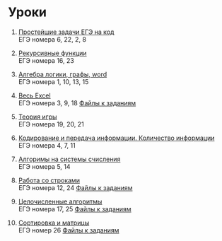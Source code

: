 # Уроки

1. [Простейшие задачи ЕГЭ на код](https://github.com/inf-ege/2022/blob/master/01/lesson.ipynb) <br>
    ЕГЭ номера 6, 22, 2, 8

2. [Рекурсивные функции](https://github.com/inf-ege/2022/blob/master/02/lesson.ipynb) <br>
    ЕГЭ номера 16, 23

3. [Алгебра логики, графы, word](https://github.com/inf-ege/2022/blob/master/03/lesson.ipynb) <br>
    ЕГЭ номера 1, 10, 13, 15

4. [Весь Excel](https://github.com/inf-ege/2022/blob/master/04/lesson.ipynb) <br>
    ЕГЭ номера 3, 9, 18 [Файлы к заданиям](https://github.com/inf-ege/2022/blob/master/04/files)

5. [Теория игры](https://github.com/inf-ege/2022/blob/master/05/lesson.ipynb) <br>
    ЕГЭ номера 19, 20, 21

6. [Кодирование и передача информации. Количество информации](https://github.com/inf-ege/2022/blob/master/06/lesson.ipynb) <br>
    ЕГЭ номера 4, 7, 11

7. [Алгоримы на системы счисления](https://github.com/inf-ege/2022/blob/master/07/lesson.ipynb) <br>
    ЕГЭ номера 5, 14

8. [Работа со строками](https://github.com/inf-ege/2022/blob/master/08/lesson.ipynb) <br>
    ЕГЭ номера 12, 24 [Файлы к заданиям](https://github.com/inf-ege/2022/blob/master/08/files)

9. [Целочисленные алгоритмы](https://github.com/inf-ege/2022/blob/master/09/lesson.ipynb) <br>
    ЕГЭ номера 17, 25 [Файлы к заданиям](https://github.com/inf-ege/2022/blob/master/09/files)

10. [Сортировка и матрицы](https://github.com/inf-ege/2022/blob/master/10/lesson.ipynb) <br>
    ЕГЭ номер 26 [Файлы к заданиям](https://github.com/inf-ege/2022/blob/master/10/files)
